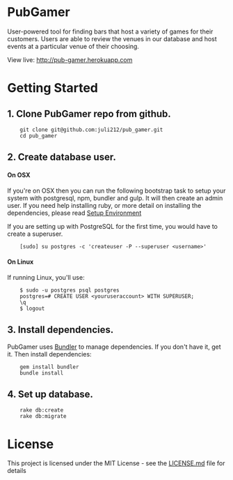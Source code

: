 # PubGamer

User-powered tool for finding bars that host a variety of games for their customers. Users are able to review the venues in our database and host events at a particular venue of their choosing.

View live: http://pub-gamer.herokuapp.com

# Getting Started

## 1. Clone PubGamer repo from github.

        git clone git@github.com:juli212/pub_gamer.git
        cd pub_gamer
        
## 2. Create database user.

#### On OSX
If you're on OSX then you can run the following bootstrap task to setup your system with postgresql, npm, bundler and gulp. It will then create an admin user. If you need help installing ruby, or more detail on installing the dependencies, please read [Setup Environment](setup_environment.md)

If you are setting up with PostgreSQL for the first time, you would have to create a superuser.

        [sudo] su postgres -c 'createuser -P --superuser <username>'

#### On Linux
If running Linux, you'll use:

        $ sudo -u postgres psql postgres
        postgres=# CREATE USER <youruseraccount> WITH SUPERUSER;
        \q
        $ logout

## 3. Install dependencies.
PubGamer uses [Bundler](http://gembundler.com/) to manage dependencies. If you don't have it, get it. Then install dependencies:
        
        gem install bundler
        bundle install

## 4. Set up database.

        rake db:create
        rake db:migrate

# License

This project is licensed under the MIT License - see the [LICENSE.md](LICENSE.md) file for details
